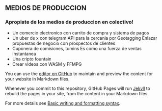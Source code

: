 ## MEDIOS DE PRODUCCION


### Apropiate de los medios de produccion en colectivo!

- Un comercio electronico con carrito de compra y sistema de pagos
- Un uber de x con telegram API para la cercania por Geotagging
Enlazar propuestas de negocio con prospectos de clientes
- Cuponera de comisiones, tumins
Es como una fuerza de ventas instantanea
- Una cripto fountain
- Crear videos con WASM y FFMPG



You can use the [editor on GitHub](https://github.com/jmrsuarez/meansofproduction/edit/gh-pages/index.md) to maintain and preview the content for your website in Markdown files.

Whenever you commit to this repository, GitHub Pages will run [Jekyll](https://jekyllrb.com/) to rebuild the pages in your site, from the content in your Markdown files.



For more details see [Basic writing and formatting syntax](https://docs.github.com/en/github/writing-on-github/getting-started-with-writing-and-formatting-on-github/basic-writing-and-formatting-syntax).


